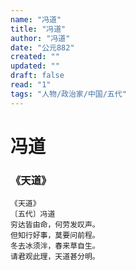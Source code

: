 ```yaml
---
name: "冯道"
title: "冯道"
author: "冯道"
date: "公元882"
created: ""
updated: ""
draft: false
read: "1"
tags: "人物/政治家/中国/五代"
---
```


# 冯道

### 《天道》

```
《天道》
〔五代〕冯道
穷达皆由命，何劳发叹声。
但知行好事，莫要问前程。
冬去冰须泮，春来草自生。
请君观此理，天道甚分明。
```

